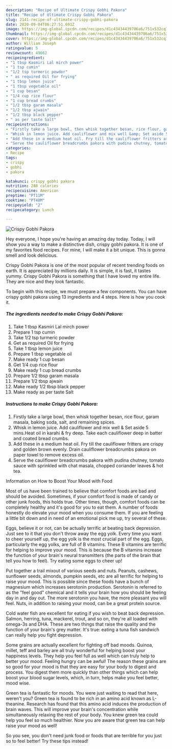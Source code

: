 ```yaml
---
description: "Recipe of Ultimate Crispy Gobhi Pakora"
title: "Recipe of Ultimate Crispy Gobhi Pakora"
slug: 2141-recipe-of-ultimate-crispy-gobhi-pakora
date: 2020-09-04T06:27:51.691Z
image: https://img-global.cpcdn.com/recipes/d1c43434439706a6/751x532cq70/crispy-gobhi-pakora-recipe-main-photo.jpg
thumbnail: https://img-global.cpcdn.com/recipes/d1c43434439706a6/751x532cq70/crispy-gobhi-pakora-recipe-main-photo.jpg
cover: https://img-global.cpcdn.com/recipes/d1c43434439706a6/751x532cq70/crispy-gobhi-pakora-recipe-main-photo.jpg
author: William Joseph
ratingvalue: 5
reviewcount: 49662
recipeingredient:
- "1 tbsp Kasmiri Lal mirch power"
- "1 tsp cumin"
- "1/2 tsp turmeric powder"
- " as required Oil for frying"
- "1 tbsp lemon juice"
- "1 tbsp vegetable oil"
- "1 cup besan"
- "1/4 cup rice flour"
- "1 cup bread crumbs"
- "1/2 tbsp garam masala"
- "1/2 tbsp ajwain"
- "1/2 tbsp black pepper"
- " as per taste Salt"
recipeinstructions:
- "Firstly take a large bowl, then whisk together besan, rice flour, garam masala, baking soda, salt, and remaining spices."
- "Whisk in lemon juice. Add cauliflower and mix well &amp; Set aside 5 mins.Heat oil in karahi &amp; fry deep. Take each cauliflower deep in batter and coated bread crumbs."
- "Add these in a medium heat oil. Fry till the cauliflower fritters are crispy and golden brown evenly. Drain cauliflower breadcrumbs pakora on paper towel to remove excess oil."
- "Serve the cauliflower breadcrumbs pakora with pudina chutney, tomato sauce with sprinkled with chat masala, chopped coriander leaves &amp; hot tea."
categories:
- Recipe
tags:
- crispy
- gobhi
- pakora

katakunci: crispy gobhi pakora 
nutrition: 288 calories
recipecuisine: American
preptime: "PT11M"
cooktime: "PT48M"
recipeyield: "2"
recipecategory: Lunch

---
```



![Crispy Gobhi Pakora](https://img-global.cpcdn.com/recipes/d1c43434439706a6/751x532cq70/crispy-gobhi-pakora-recipe-main-photo.jpg)

Hey everyone, I hope you're having an amazing day today. Today, I will show you a way to make a distinctive dish, crispy gobhi pakora. It is one of my favorites food recipes. For mine, I will make it a bit unique. This is gonna smell and look delicious.



Crispy Gobhi Pakora is one of the most popular of recent trending foods on earth. It is appreciated by millions daily. It is simple, it is fast, it tastes yummy. Crispy Gobhi Pakora is something that I have loved my entire life. They are nice and they look fantastic.


To begin with this recipe, we must prepare a few components. You can have crispy gobhi pakora using 13 ingredients and 4 steps. Here is how you cook it.

<!--inarticleads1-->

##### The ingredients needed to make Crispy Gobhi Pakora:

1. Take 1 tbsp Kasmiri Lal mirch power
1. Prepare 1 tsp cumin
1. Take 1/2 tsp turmeric powder
1. Get  as required Oil for frying
1. Take 1 tbsp lemon juice
1. Prepare 1 tbsp vegetable oil
1. Make ready 1 cup besan
1. Get 1/4 cup rice flour
1. Make ready 1 cup bread crumbs
1. Prepare 1/2 tbsp garam masala
1. Prepare 1/2 tbsp ajwain
1. Make ready 1/2 tbsp black pepper
1. Make ready  as per taste Salt




<!--inarticleads2-->

##### Instructions to make Crispy Gobhi Pakora:

1. Firstly take a large bowl, then whisk together besan, rice flour, garam masala, baking soda, salt, and remaining spices.
1. Whisk in lemon juice. Add cauliflower and mix well &amp; Set aside 5 mins.Heat oil in karahi &amp; fry deep. Take each cauliflower deep in batter and coated bread crumbs.
1. Add these in a medium heat oil. Fry till the cauliflower fritters are crispy and golden brown evenly. Drain cauliflower breadcrumbs pakora on paper towel to remove excess oil.
1. Serve the cauliflower breadcrumbs pakora with pudina chutney, tomato sauce with sprinkled with chat masala, chopped coriander leaves &amp; hot tea.




Information on How to Boost Your Mood with Food


Most of us have been trained to believe that comfort foods are bad and should be avoided. Sometimes, if your comfort food is made of candy or other junk foods, this holds true. Other times, though, comfort foods can be completely healthy and it's good for you to eat them. A number of foods honestly do elevate your mood when you consume them. If you are feeling a little bit down and in need of an emotional pick me up, try several of these.

Eggs, believe it or not, can be actually terrific at beating back depression. Just see to it that you don't throw away the egg yolk. Every time you want to cheer yourself up, the egg yolk is the most crucial part of the egg. Eggs, particularly the egg yolks, are full of B vitamins. These B vitamins are terrific for helping to improve your mood. This is because the B vitamins increase the function of your brain's neural transmitters (the parts of the brain that tell you how to feel). Try eating some eggs to cheer up!

Put together a trail mixout of various seeds and nuts. Peanuts, cashews, sunflower seeds, almonds, pumpkin seeds, etc are all terrific for helping to raise your mood. This is possible since these foods have a bunch of magnesium which increases serotonin production. Serotonin is referred to as the "feel good" chemical and it tells your brain how you should be feeling day in and day out. The more serotonin you have, the more pleasant you will feel. Nuts, in addition to raising your mood, can be a great protein source.

Cold water fish are excellent for eating if you wish to beat back depression. Salmon, herring, tuna, mackerel, trout, and so on, they're all loaded with omega-3s and DHA. These are two things that raise the quality and the function of your brain's grey matter. It's true: eating a tuna fish sandwich can really help you fight depression. 

Some grains are actually excellent for fighting off bad moods. Quinoa, millet, teff and barley are all truly wonderful for helping boost your happiness levels. They help you feel full as well which can truly help to better your mood. Feeling hungry can be awful! The reason these grains are so good for your mood is that they are easy for your body to digest and process. You digest them more quickly than other things which can help boost your blood sugar levels, which, in turn, helps make you feel better, mood wise.

Green tea is fantastic for moods. You were just waiting to read that here, weren't you? Green tea is found to be rich in an amino acid known as L-theanine. Research has found that this amino acid induces the production of brain waves. This will improve your brain's concentration while simultaneously relaxing the rest of your body. You knew green tea could help you feel so much healthier. Now you are aware that green tea can help raise your mood as well!

So you see, you don't need junk food or foods that are terrible for you just so to feel better! Try  these tips  instead!

